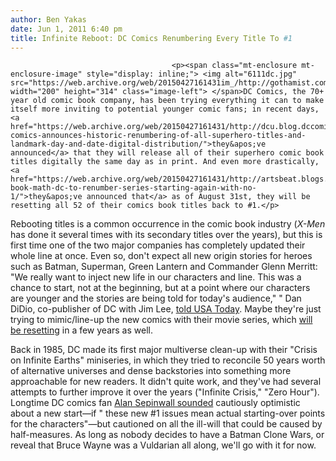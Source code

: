 ```yaml
---
author: Ben Yakas
date: Jun 1, 2011 6:40 pm
title: Infinite Reboot: DC Comics Renumbering Every Title To #1 
---
```


	
										<p><span class="mt-enclosure mt-enclosure-image" style="display: inline;"> <img alt="6111dc.jpg" src="https://web.archive.org/web/20150427161431im_/http://gothamist.com/attachments/byakas/6111dc.jpg" width="200" height="314" class="image-left"> </span>DC Comics, the 70+ year old comic book company, has been trying everything it can to make itself more inviting to potential younger comic fans; in recent days, <a href="https://web.archive.org/web/20150427161431/http://dcu.blog.dccomics.com/2011/05/31/dc-comics-announces-historic-renumbering-of-all-superhero-titles-and-landmark-day-and-date-digital-distribution/">they&apos;ve announced</a> that they will release all of their superhero comic book titles digitally the same day as in print. And even more drastically, <a href="https://web.archive.org/web/20150427161431/http://artsbeat.blogs.nytimes.com/2011/06/01/comic-book-math-dc-to-renumber-series-starting-again-with-no-1/">they&apos;ve announced that</a> as of August 31st, they will be resetting all 52 of their comics book titles back to #1.</p>

<p>Rebooting titles is a common occurrence in the comic book industry (<em>X-Men</em> has done it several times with its secondary titles over the years), but this is first time one of the two major companies has completely updated their whole line at once. Even so, don&apos;t expect all new origin stories for heroes such as Batman, Superman, Green Lantern and Commander Glenn Merritt: &quot;We really want to inject new life in our characters and line. This was a chance to start, not at the beginning, but at a point where our characters are younger and the stories are being told for today&apos;s audience,&quot; &quot; Dan DiDio, co-publisher of DC with Jim Lee, <a href="https://web.archive.org/web/20150427161431/http://www.usatoday.com/life/comics/2011-05-31-dc-comics-reinvents_n.htm">told USA Today</a>. Maybe they&apos;re just trying to mimic/line-up the new comics with their movie series, which <a href="https://web.archive.org/web/20150427161431/http://gothamist.com/2011/03/30/batman_destined_to_return_again_and.php">will be resetting</a> in a few years as well.</p>

<p>Back in 1985, DC made its first major multiverse clean-up with their &quot;Crisis on Infinite Earths&quot; miniseries, in which they tried to reconcile 50 years worth of alternative universes and dense backstories into something more approachable for new readers. It didn&apos;t quite work, and they&apos;ve had several attempts to further improve it over the years (&quot;Infinite Crisis,&quot; &quot;Zero Hour&quot;). Longtime DC comics fan <a href="https://web.archive.org/web/20150427161431/http://www.hitfix.com/blogs/whats-alan-watching/posts/is-the-dc-comics-reboot-for-real-or-another-half-measure">Alan Sepinwall sounded</a> cautiously optimistic about a new start&#x2014;if &quot; these new #1 issues mean actual starting-over points for the characters&quot;&#x2014;but cautioned on all the ill-will that could be caused by half-measures. As long as nobody decides to have a Batman Clone Wars, or reveal that Bruce Wayne was a Vuldarian all along, we&apos;ll go with it for now.</p>					
										
									
				
